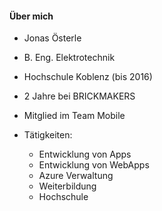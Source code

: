 #### Über mich

- Jonas Österle
- B. Eng. Elektrotechnik
- Hochschule Koblenz (bis 2016)


- 2 Jahre bei BRICKMAKERS
- Mitglied im Team Mobile


- Tätigkeiten: 
    - Entwicklung von Apps 
    - Entwicklung von WebApps
    - Azure Verwaltung
    - Weiterbildung
    - Hochschule